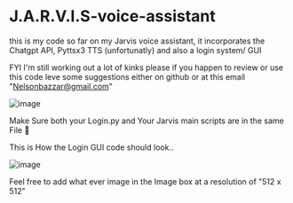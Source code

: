 # J.A.R.V.I.S-voice-assistant
this is my code so far on my Jarvis voice assistant, it incorporates the Chatgpt API, Pyttsx3 TTS (unfortunatly) and also a login system/ GUI 

FYI I'm still working out a lot of kinks please if you happen to review or use this code leve some suggestions either on github or at this email "Nelsonbazzar@gmail.com"

![image](https://github.com/offEVO/J.A.R.V.I.S-voice-assistant/assets/140699812/22cbb022-eeca-45e1-92e7-7088d6b0b29e)

Make Sure both your Login.py and Your Jarvis main scripts are in the same File 📂

This is How the Login GUI code should look.. 

![image](https://github.com/offEVO/J.A.R.V.I.S-voice-assistant/assets/140699812/bb60f315-a03b-4faf-87a1-ac5b85b1e54d)

Feel free to add what ever image in the Image box at a resolution of "512 x 512"

